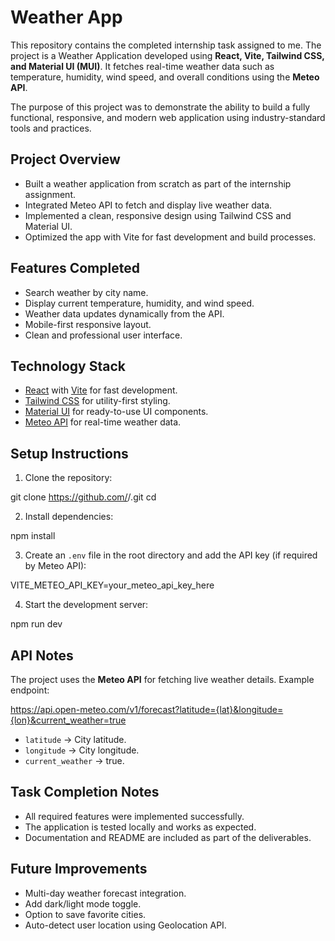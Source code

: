 
# Weather App

This repository contains the completed internship task assigned to me. The project is a Weather Application developed using **React, Vite, Tailwind CSS, and Material UI (MUI)**. It fetches real-time weather data such as temperature, humidity, wind speed, and overall conditions using the **Meteo API**.

The purpose of this project was to demonstrate the ability to build a fully functional, responsive, and modern web application using industry-standard tools and practices.


## Project Overview

* Built a weather application from scratch as part of the internship assignment.
* Integrated Meteo API to fetch and display live weather data.
* Implemented a clean, responsive design using Tailwind CSS and Material UI.
* Optimized the app with Vite for fast development and build processes.


## Features Completed

* Search weather by city name.
* Display current temperature, humidity, and wind speed.
* Weather data updates dynamically from the API.
* Mobile-first responsive layout.
* Clean and professional user interface.


## Technology Stack

* [React](https://reactjs.org/) with [Vite](https://vitejs.dev/) for fast development.
* [Tailwind CSS](https://tailwindcss.com/) for utility-first styling.
* [Material UI](https://mui.com/) for ready-to-use UI components.
* [Meteo API](https://open-meteo.com/) for real-time weather data.



## Setup Instructions

1. Clone the repository:


git clone https://github.com/<your-username>/<repo-name>.git
cd <repo-name>


2. Install dependencies:

npm install

3. Create an `.env` file in the root directory and add the API key (if required by Meteo API):

VITE_METEO_API_KEY=your_meteo_api_key_here

4. Start the development server:

npm run dev


## API Notes

The project uses the **Meteo API** for fetching live weather details. Example endpoint:

https://api.open-meteo.com/v1/forecast?latitude={lat}&longitude={lon}&current_weather=true


* `latitude` → City latitude.
* `longitude` → City longitude.
* `current_weather` → true.


## Task Completion Notes

* All required features were implemented successfully.
* The application is tested locally and works as expected.
* Documentation and README are included as part of the deliverables.


## Future Improvements

* Multi-day weather forecast integration.
* Add dark/light mode toggle.
* Option to save favorite cities.
* Auto-detect user location using Geolocation API.



